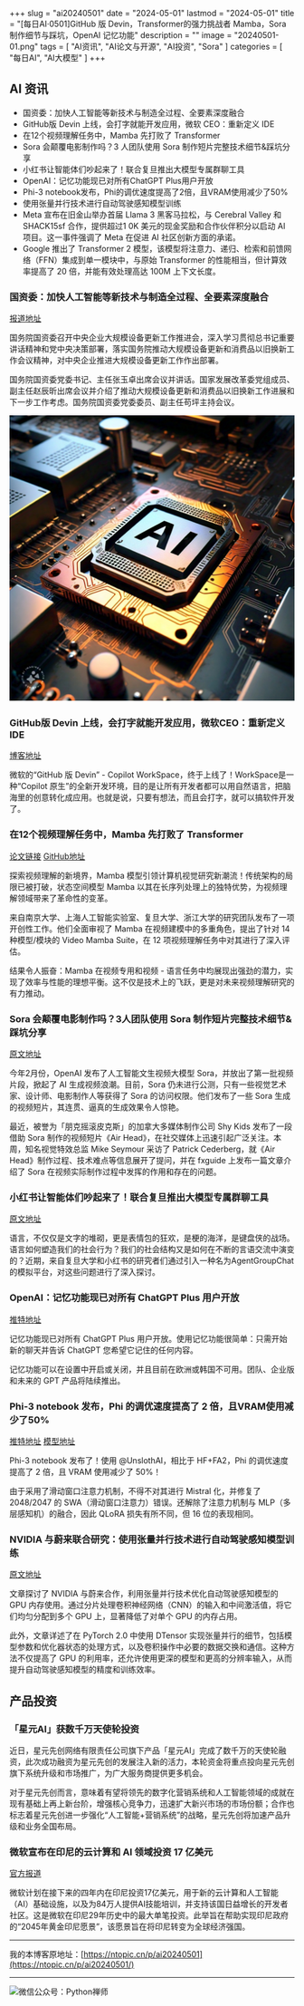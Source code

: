 +++
slug = "ai20240501"
date = "2024-05-01"
lastmod = "2024-05-01"
title = "[每日AI·0501]GitHub 版 Devin，Transformer的强力挑战者 Mamba，Sora 制作细节与踩坑，OpenAI 记忆功能"
description = ""
image = "20240501-01.png"
tags = [ "AI资讯", "AI论文与开源", "AI投资", "Sora" ]
categories = [ "每日AI", "AI大模型" ]
+++

## AI 资讯
+ 国资委：加快人工智能等新技术与制造全过程、全要素深度融合
+ GitHub版 Devin 上线，会打字就能开发应用，微软 CEO：重新定义 IDE
+ 在12个视频理解任务中，Mamba 先打败了 Transformer
+ Sora 会颠覆电影制作吗？3 人团队使用 Sora 制作短片完整技术细节&踩坑分享
+ 小红书让智能体们吵起来了！联合复旦推出大模型专属群聊工具
+ OpenAI：记忆功能现已对所有ChatGPT Plus用户开放
+ Phi-3 notebook发布，Phi的调优速度提高了2倍，且VRAM使用减少了50%
+ 使用张量并行技术进行自动驾驶感知模型训练
+ Meta 宣布在旧金山举办首届 Llama 3 黑客马拉松，与 Cerebral Valley 和 SHACK15sf 合作，提供超过1 0K 美元的现金奖励和合作伙伴积分以启动 AI 项目。这一事件强调了 Meta 在促进 AI 社区创新方面的承诺。
+ Google 推出了 Transformer 2 模型，该模型将注意力、递归、检索和前馈网络（FFN）集成到单一模块中，与原始 Transformer 的性能相当，但计算效率提高了 20 倍，并能有效处理高达 100M 上下文长度。

### 国资委：加快人工智能等新技术与制造全过程、全要素深度融合
[报道地址](https://www.cls.cn/detail/1665289)

国务院国资委召开中央企业大规模设备更新工作推进会，深入学习贯彻总书记重要讲话精神和党中央决策部署，落实国务院推动大规模设备更新和消费品以旧换新工作会议精神，对中央企业推进大规模设备更新工作作出部署。

国务院国资委党委书记、主任张玉卓出席会议并讲话。国家发展改革委党组成员、副主任赵辰昕出席会议并介绍了推动大规模设备更新和消费品以旧换新工作进展和下一步工作考虑。国务院国资委党委委员、副主任苟坪主持会议。

![](20240501-01.png)

### GitHub版 Devin 上线，会打字就能开发应用，微软CEO：重新定义 IDE
[博客地址](https://github.blog/2024-04-29-github-copilot-workspace)

微软的“GitHub 版 Devin” - Copilot WorkSpace，终于上线了！WorkSpace是一种“Copilot 原生”的全新开发环境，目的是让所有开发者都可以用自然语言，把脑海里的创意转化成应用。也就是说，只要有想法，而且会打字，就可以搞软件开发了。

### 在12个视频理解任务中，Mamba 先打败了 Transformer
[论文链接](https://arxiv.org/abs/2403.09626)  [GitHub地址](https://github.com/OpenGVLab/video-mamba-suite)

探索视频理解的新境界，Mamba 模型引领计算机视觉研究新潮流！传统架构的局限已被打破，状态空间模型 Mamba 以其在长序列处理上的独特优势，为视频理解领域带来了革命性的变革。

来自南京大学、上海人工智能实验室、复旦大学、浙江大学的研究团队发布了一项开创性工作。他们全面审视了 Mamba 在视频建模中的多重角色，提出了针对 14 种模型/模块的 Video Mamba Suite，在 12 项视频理解任务中对其进行了深入评估。

结果令人振奋：Mamba 在视频专用和视频 - 语言任务中均展现出强劲的潜力，实现了效率与性能的理想平衡。这不仅是技术上的飞跃，更是对未来视频理解研究的有力推动。

### Sora 会颠覆电影制作吗？3人团队使用 Sora 制作短片完整技术细节&踩坑分享
[原文地址](https://mp.weixin.qq.com/s/3nIucMzFqNruhlV0rDtpGA)

今年2月份，OpenAI 发布了人工智能文生视频大模型 Sora，并放出了第一批视频片段，掀起了 AI 生成视频浪潮。目前，Sora 仍未进行公测，只有一些视觉艺术家、设计师、电影制作人等获得了 Sora 的访问权限。他们发布了一些 Sora 生成的视频短片，其连贯、逼真的生成效果令人惊艳。

最近，被誉为「朋克摇滚皮克斯」的加拿大多媒体制作公司 Shy Kids 发布了一段借助 Sora 制作的视频短片《Air Head》，在社交媒体上迅速引起广泛关注。本周，知名视觉特效总监 Mike Seymour 采访了 Patrick Cederberg，就《Air Head》制作过程、技术难点等信息展开了提问，并在 fxguide 上发布一篇文章介绍了 Sora 在视频实际制作过程中发挥的作用和存在的问题。

### 小红书让智能体们吵起来了！联合复旦推出大模型专属群聊工具
[原文地址](https://mp.weixin.qq.com/s/xqcpu78avAPigLzw9M2wlw)

语言，不仅仅是文字的堆砌，更是表情包的狂欢，是梗的海洋，是键盘侠的战场。语言如何塑造我们的社会行为？我们的社会结构又是如何在不断的言语交流中演变的？近期，来自复旦大学和小红书的研究者们通过引入一种名为AgentGroupChat的模拟平台，对这些问题进行了深入探讨。

### OpenAI：记忆功能现已对所有 ChatGPT Plus 用户开放
[推特地址](https://twitter.com/OpenAI/status/1784992796669096181)

记忆功能现已对所有 ChatGPT Plus 用户开放。使用记忆功能很简单：只需开始新的聊天并告诉 ChatGPT 您希望它记住的任何内容。

记忆功能可以在设置中开启或关闭，并且目前在欧洲或韩国不可用。团队、企业版和未来的 GPT 产品将陆续推出。

### Phi-3 notebook 发布，Phi 的调优速度提高了 2 倍，且VRAM使用减少了50%
[推特地址](https://twitter.com/danielhanchen/status/1785040680106234225)  [模型地址](https://huggingface.co/unsloth/Phi-3-mini-4k-instruct)

Phi-3 notebook 发布了！使用 @UnslothAI，相比于 HF+FA2，Phi 的调优速度提高了 2 倍，且 VRAM 使用减少了 50%！

由于采用了滑动窗口注意力机制，不得不对其进行 Mistral 化，并修复了 2048/2047 的 SWA（滑动窗口注意力）错误。还解除了注意力机制与 MLP（多层感知机）的融合，因此 QLoRA 损失有所不同，但 16 位的表现相同。

### NVIDIA 与蔚来联合研究：使用张量并行技术进行自动驾驶感知模型训练 
[原文地址](https://zhuanlan.zhihu.com/p/695224618)

文章探讨了 NVIDIA 与蔚来合作，利用张量并行技术优化自动驾驶感知模型的 GPU 内存使用。通过分片处理卷积神经网络（CNN）的输入和中间激活值，将它们均匀分配到多个 GPU 上，显著降低了对单个 GPU 的内存占用。

此外，文章详述了在 PyTorch 2.0 中使用 DTensor 实现张量并行的细节，包括模型参数和优化器状态的处理方式，以及卷积操作中必要的数据交换和通信。这种方法不仅提高了 GPU 的利用率，还允许使用更深的模型和更高的分辨率输入，从而提升自动驾驶感知模型的精度和训练效率。

## 产品投资
### 「星元AI」获数千万天使轮投资
近日，星元先创网络有限责任公司旗下产品「星元AI」完成了数千万的天使轮融资，此次成功融资为星元先创的发展注入新的活力，本轮资金将重点投向星元先创旗下系统升级和市场推广，为广大服务商提供更多机会。

对于星元先创而言，意味着有望将领先的数字化营销系统和人工智能领域的成就在现有基础上再上新台阶，增强核心竞争力，迅速扩大新兴市场的市场份额；合作也标志着星元先创进一步强化“人工智能+营销系统”的战略，星元先创将加速产品升级和业务全国布局。

### 微软宣布在印尼的云计算和 AI 领域投资 17 亿美元 
[官方报道](https://news.microsoft.com/apac/2024/04/30/microsoft-announces-us1-7-billion-investment-to-advance-indonesias-cloud-and-ai-ambitions)

微软计划在接下来的四年内在印尼投资17亿美元，用于新的云计算和人工智能（AI）基础设施，以及为84万人提供AI技能培训，并支持该国日益增长的开发者社区。这是微软在印尼29年历史中的最大单笔投资。此举旨在帮助实现印尼政府的“2045年黄金印尼愿景”，该愿景旨在将印尼转变为全球经济强国。

---
我的本博客原地址：[https://ntopic.cn/p/ai20240501](https://ntopic.cn/p/ai20240501/)

---

![微信公众号：Python禅师](https://ntopic.cn/PythonCS/LOGO12.png)

